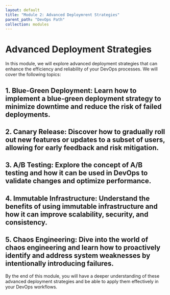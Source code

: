 ```yaml
---
layout: default
title: "Module 2: Advanced Deploymrent Strategies"
parent_path: "DevOps Path"
collection: modules
---
```


# Advanced Deployment Strategies

In this module, we will explore advanced deployment strategies that can enhance the efficiency and reliability of your DevOps processes. We will cover the following topics:

## 1. Blue-Green Deployment: Learn how to implement a blue-green deployment strategy to minimize downtime and reduce the risk of failed deployments.

## 2. Canary Release: Discover how to gradually roll out new features or updates to a subset of users, allowing for early feedback and risk mitigation.

## 3. A/B Testing: Explore the concept of A/B testing and how it can be used in DevOps to validate changes and optimize performance.

## 4. Immutable Infrastructure: Understand the benefits of using immutable infrastructure and how it can improve scalability, security, and consistency.

## 5. Chaos Engineering: Dive into the world of chaos engineering and learn how to proactively identify and address system weaknesses by intentionally introducing failures.

By the end of this module, you will have a deeper understanding of these advanced deployment strategies and be able to apply them effectively in your DevOps workflows.
